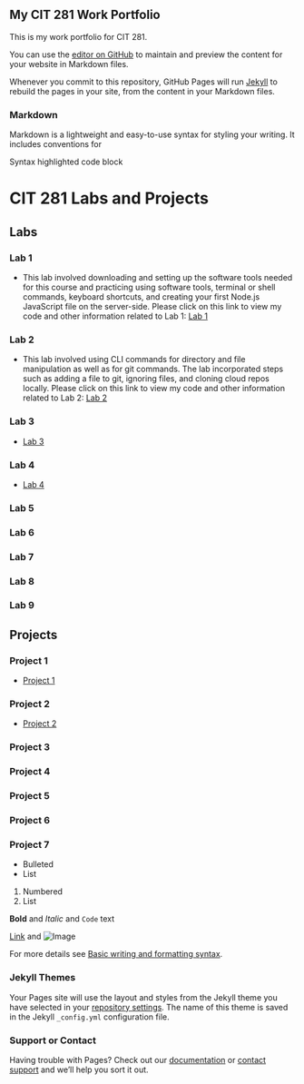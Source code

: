 ## My CIT 281 Work Portfolio

This is my work portfolio for CIT 281. 

You can use the [editor on GitHub](https://github.com/sujalachittor/sujalachittor.github.io/edit/main/README.md) to maintain and preview the content for your website in Markdown files.

Whenever you commit to this repository, GitHub Pages will run [Jekyll](https://jekyllrb.com/) to rebuild the pages in your site, from the content in your Markdown files.

### Markdown

Markdown is a lightweight and easy-to-use syntax for styling your writing. It includes conventions for

Syntax highlighted code block

# CIT 281 Labs and Projects

## Labs
### Lab 1
- This lab involved downloading and setting up the software tools needed for this course and practicing using software tools, terminal or shell commands, keyboard shortcuts, and creating your first Node.js JavaScript file on the server-side. Please click on this link to view my code and other information related to Lab 1: [Lab 1](https://github.com/sujalachittor/cit281-lab1.git)
### Lab 2
- This lab involved using CLI commands for directory and file manipulation as well as for git commands. The lab incorporated steps such as adding a file to git, ignoring files, and cloning cloud repos locally. Please click on this link to view my code and other information related to Lab 2: [Lab 2](https://github.com/sujalachittor/cit281-lab2.git)
### Lab 3
- [Lab 3](https://github.com/sujalachittor/cit281-lab3.git)
### Lab 4
- [Lab 4](https://github.com/sujalachittor/cit281-lab4.git)
### Lab 5
### Lab 6
### Lab 7
### Lab 8
### Lab 9

## Projects
### Project 1
- [Project 1](https://sujalachittor.github.io/cit281-p1)
### Project 2
- [Project 2]()
### Project 3
### Project 4
### Project 5
### Project 6
### Project 7

- Bulleted
- List

1. Numbered
2. List

**Bold** and _Italic_ and `Code` text

[Link](url) and ![Image](src)

For more details see [Basic writing and formatting syntax](https://docs.github.com/en/github/writing-on-github/getting-started-with-writing-and-formatting-on-github/basic-writing-and-formatting-syntax).

### Jekyll Themes

Your Pages site will use the layout and styles from the Jekyll theme you have selected in your [repository settings](https://github.com/sujalachittor/sujalachittor.github.io/settings/pages). The name of this theme is saved in the Jekyll `_config.yml` configuration file.

### Support or Contact

Having trouble with Pages? Check out our [documentation](https://docs.github.com/categories/github-pages-basics/) or [contact support](https://support.github.com/contact) and we’ll help you sort it out.
